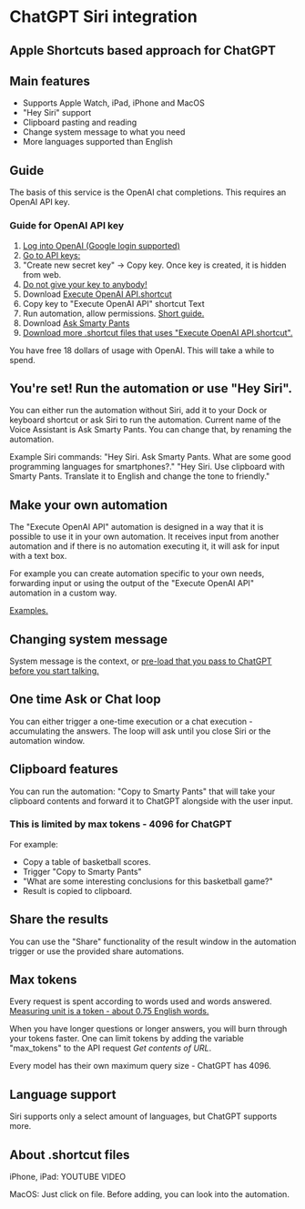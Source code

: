 # ChatGPT Siri integration

## Apple Shortcuts based approach for ChatGPT

## Main features
- Supports Apple Watch, iPad, iPhone and MacOS
- "Hey Siri" support
- Clipboard pasting and reading
- Change system message to what you need
- More languages supported than English

## Guide

The basis of this service is the OpenAI chat completions. This requires an OpenAI API key.

### Guide for OpenAI API key
1. [Log into OpenAI (Google login supported)](https://platform.openai.com)
2. [Go to API keys:](https://platform.openai.com/account/api-keys)
3. "Create new secret key" -> Copy key. Once key is created, it is hidden from web.
4. [Do not give your key to anybody!](https://help.openai.com/en/articles/5112595-best-practices-for-api-key-safety)
5. Download [Execute OpenAI API.shortcut](https://github.com/bigr00/ChatGPT-Siri-integration/blob/main/Execute%20OpenAI%20API.shortcut)
6. Copy key to "Execute OpenAI API" shortcut Text 
7. Run automation, allow permissions. [Short guide.](#about-shortcut-files)
8. Download [Ask Smarty Pants](https://github.com/bigr00/ChatGPT-Siri-integration/blob/main/Ask%20Smarty%20Pants.shortcut)
9. [Download more .shortcut files that uses "Execute OpenAI API.shortcut".](https://github.com/bigr00/ChatGPT-Siri-integration)

You have free 18 dollars of usage with OpenAI. This will take a while to spend.

## You're set! Run the automation or use "Hey Siri".
You can either run the automation without Siri, add it to your Dock or keyboard shortcut or ask Siri to run the automation. Current name of the Voice Assistant is Ask Smarty Pants. You can change that, by renaming the automation.

Example Siri commands:
"Hey Siri. Ask Smarty Pants. What are some good programming languages for smartphones?."
"Hey Siri. Use clipboard with Smarty Pants. Translate it to English and change the tone to friendly."

## Make your own automation
The "Execute OpenAI API" automation is designed in a way that it is possible to use it in your own automation. It receives input from another automation and if there is no automation executing it, it will ask for input with a text box. 

For example you can create automation specific to your own needs, forwarding input or using the output of the "Execute OpenAI API" automation in a custom way.

[Examples.](https://github.com/bigr00/ChatGPT-Siri-integration/tree/main/Examples)

## Changing system message 

System message is the context, or [pre-load that you pass to ChatGPT before you start talking.](https://platform.openai.com/docs/guides/chat/introduction)

## One time Ask or Chat loop
You can either trigger a one-time execution or a chat execution - accumulating the answers.
The loop will ask until you close Siri or the automation window.

## Clipboard features
You can run the automation: "Copy to Smarty Pants" that will take your clipboard contents and forward it to ChatGPT alongside with the user input. 
### This is limited by max tokens - 4096 for ChatGPT

For example:
- Copy a table of basketball scores.
- Trigger "Copy to Smarty Pants"
- "What are some interesting conclusions for this basketball game?"
- Result is copied to clipboard.

## Share the results
You can use the "Share" functionality of the result window in the automation trigger or use the provided share automations.

## Max tokens
Every request is spent according to words used and words answered. [Measuring unit is a token - about 0.75 English words.](https://platform.openai.com/docs/guides/chat/managing-tokens)

When you have longer questions or longer answers, you will burn through your tokens faster. 
One can limit tokens by adding the variable "max_tokens" to the API request *Get contents of URL*.

Every model has their own maximum query size - ChatGPT has 4096.

## Language support
Siri supports only a select amount of languages, but ChatGPT supports more.

## About .shortcut files
iPhone, iPad:
YOUTUBE VIDEO

MacOS:
Just click on file. Before adding, you can look into the automation.
